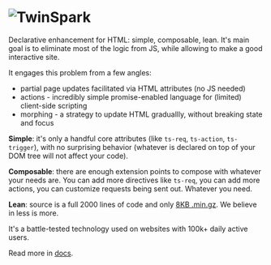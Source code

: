 # ![TwinSpark](https://github.com/piranha/twinspark-js/blob/master/www/static/twinspark-logo.svg?raw=true)

Declarative enhancement for HTML: simple, composable, lean. It's main goal is to
eliminate most of the logic from JS, while allowing to make a good interactive
site.

It engages this problem from a few angles:

- partial page updates facilitated via HTML attributes (no JS needed)
- actions - incredibly simple promise-enabled language for (limited) client-side scripting
- morphing - a strategy to update HTML graduallly, without breaking state and focus

**Simple**: it's only a handful core attributes (like `ts-req`, `ts-action`,
`ts-trigger`), with no surprising behavior (whatever is declared on top of your
DOM tree will not affect your code).

**Composable**: there are enough extension points to compose with whatever your
needs are. You can add more directives like `ts-req`, you can add more actions,
you can customize requests being sent out. Whatever you need.

**Lean**: source is a full 2000 lines of code and only [8KB .min.gz][min]. We believe
in less is more.

[min]: https://github.com/piranha/twinspark-js/raw/master/dist/twinspark.min.js

It's a battle-tested technology used on websites with 100k+ daily active users.

Read more in [docs](https://piranha.github.io/twinspark-js/).
